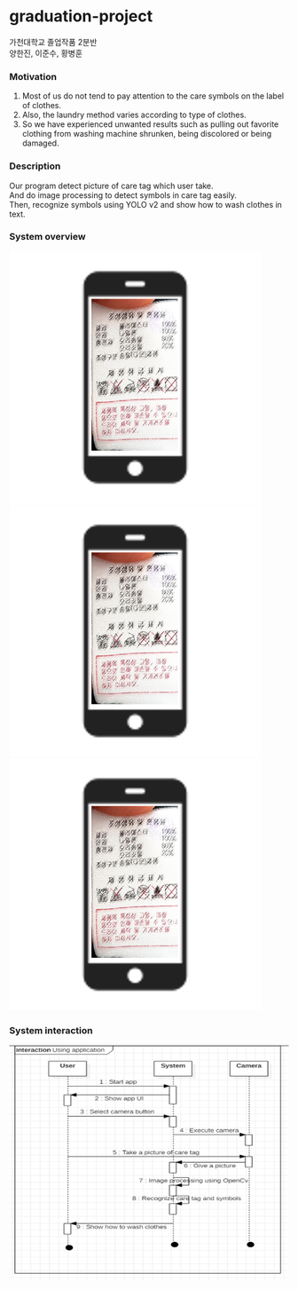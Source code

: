 # graduation-project
가천대학교 졸업작품 2분반<br/>
양한진, 이준수, 황병훈

### Motivation
1. Most of us do not tend to pay attention to the care symbols on the label of clothes.
2. Also, the laundry method varies according to type of clothes.
3. So we have experienced unwanted results such as pulling out favorite clothing from washing machine shrunken, being discolored or being damaged.

### Description
Our program detect picture of care tag which user take.<br/>
And do image processing to detect symbols in care tag easily.<br/>
Then, recognize symbols using YOLO v2 and show how to wash clothes in text.<br/>

### System overview
<img src="./WIKI/proposal1.png" width="90%"></img> 
<img src="./WIKI/proposal1.png" width="90%"></img>
<img src="./WIKI/proposal1.png" width="90%"></img>

### System interaction
![image](./WIKI/proposal4.png)

